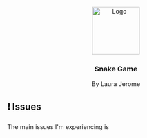 <br />
<div align="center">
    <img src="https://cdn.iconscout.com/icon/premium/png-256-thumb/snake-game-8700200-7154211.png" alt="Logo" width="110" height="110">
  </a>

  <h3 align="center"><b>Snake Game</b></h3>

  <p align="center">
    By Laura Jerome
  </p>
</div>

## ❗ Issues

The main issues I'm experiencing is 
